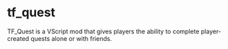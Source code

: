 # tf_quest
TF_Quest is a VScript mod that gives players the ability to complete player-created quests alone or with friends.
